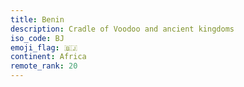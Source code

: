 ```yaml
---
title: Benin
description: Cradle of Voodoo and ancient kingdoms
iso_code: BJ
emoji_flag: 🇧🇯
continent: Africa
remote_rank: 20
---
```

